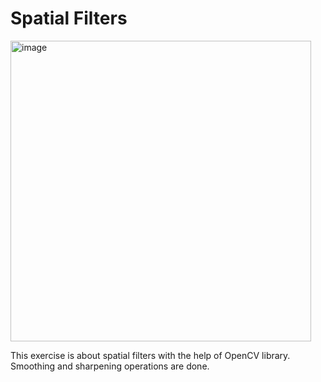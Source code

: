 # Spatial Filters

<img width="481" alt="image" src="https://user-images.githubusercontent.com/74296174/219476137-d05128f7-b53f-4413-8861-62eac708a95f.png">


This exercise is about spatial filters with the help of OpenCV library. Smoothing and sharpening operations are done.
